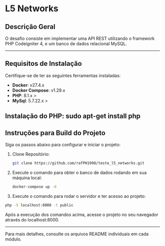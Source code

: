 # L5 Networks

## Descrição Geral

O desafio consiste em implementar uma API REST utilizando o framework PHP
Codeigniter 4, e um banco de dados relacional MySQL.

---

## Requisitos de Instalação

Certifique-se de ter as seguintes ferramentas instaladas:

- **Docker**: v27.4.x
- **Docker Compose**: v1.29.x
- **PHP**: 8.1.x >
- **MySql**: 5.7.22.x >

**Instalação do PHP**: sudo apt-get install php
---

## Instruções para Build do Projeto

Siga os passos abaixo para configurar e iniciar o projeto:

1. Clone Repositório:
   ```bash
   git clone https://github.com/rafPH1998/teste_l5_networks.git
   ```

2. Execute o comando para obter o banco de dados rodando em sua máquina local:
   ```bash
   docker-compose up -d
   ```

2. Execute o comando para rodar o servidor e ter acesso ao projeto:
  ```bash
  php -S localhost:8000 -t public
  ```
Após a execução dos comandos acima, acesse o projeto no seu navegador através do localhost:8000.

---



Para mais detalhes, consulte os arquivos README individuais em cada módulo.